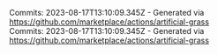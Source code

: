 Commits: 2023-08-17T13:10:09.345Z - Generated via https://github.com/marketplace/actions/artificial-grass
<br>
Commits: 2023-08-17T13:10:09.345Z - Generated via https://github.com/marketplace/actions/artificial-grass
<br>
